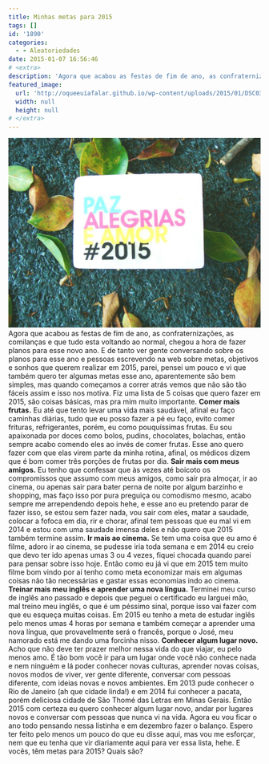 ```yaml
---
title: Minhas metas para 2015
tags: []
id: '1890'
categories:
  - - Aleatoriedades
date: 2015-01-07 16:56:46
# <extra>
description: 'Agora que acabou as festas de fim de ano, as confraternizações, as comilanças e que tudo esta voltando ao normal, chegou a hora de fazer planos para esse novo ano. E de tanto ver gente conversando sobre os planos para esse ano e pessoas escrevendo na web sobre metas, objetivos e sonhos que querem realizar em 2015, parei, pensei um pouco e vi que também quero ter algumas metas esse ano, aparentemente são bem simples, mas quando começamos a correr atrás vemos que não são tão fáceis assim e isso nos motiva. Fiz uma lista de 5 coisas que quero fazer em 2015, são coisas básicas, mas pra mim muito importante. Comer mais frutas. Eu até que tento levar uma vida mais saudável, afinal eu faço caminhas diárias, tudo que eu posso fazer a pé eu faço, evito comer frituras, &hellip;'
featured_image: 
  url: 'http://oqueeuiafalar.github.io/wp-content/uploads/2015/01/DSC03498-1024x768.jpg'
  width: null
  height: null
# </extra>
---
```


[![Metas para 2015 (sabonete Aroma)](/wp-content/uploads/2015/01/DSC03498-1024x768.jpg)](/wp-content/uploads/2015/01/DSC03498.jpg) Agora que acabou as festas de fim de ano, as confraternizações, as comilanças e que tudo esta voltando ao normal, chegou a hora de fazer planos para esse novo ano. E de tanto ver gente conversando sobre os planos para esse ano e pessoas escrevendo na web sobre metas, objetivos e sonhos que querem realizar em 2015, parei, pensei um pouco e vi que também quero ter algumas metas esse ano, aparentemente são bem simples, mas quando começamos a correr atrás vemos que não são tão fáceis assim e isso nos motiva. Fiz uma lista de 5 coisas que quero fazer em 2015, são coisas básicas, mas pra mim muito importante. **Comer mais frutas.** Eu até que tento levar uma vida mais saudável, afinal eu faço caminhas diárias, tudo que eu posso fazer a pé eu faço, evito comer frituras, refrigerantes, porém, eu como pouquíssimas frutas. Eu sou apaixonada por doces como bolos, pudins, chocolates, bolachas, então sempre acabo comendo eles ao invés de comer frutas. Esse ano quero fazer com que elas virem parte da minha rotina, afinal, os médicos dizem que é bom comer três porções de frutas por dia. **Sair mais com meus amigos.** Eu tenho que confessar que às vezes até boicoto os compromissos que assumo com meus amigos, como sair pra almoçar, ir ao cinema, ou apenas sair para bater perna de noite por algum barzinho e shopping, mas faço isso por pura preguiça ou comodismo mesmo, acabo sempre me arrependendo depois hehe, e esse ano eu pretendo parar de fazer isso, se estou sem fazer nada, vou sair com eles, matar a saudade, colocar a fofoca em dia, rir e chorar, afinal tem pessoas que eu mal vi em 2014 e estou com uma saudade imensa deles e não quero que 2015 também termine assim. **Ir mais ao cinema.** Se tem uma coisa que eu amo é filme, adoro ir ao cinema, se pudesse iria toda semana e em 2014 eu creio que devo ter ido apenas umas 3 ou 4 vezes, fiquei chocada quando parei para pensar sobre isso hoje. Então como eu já vi que em 2015 tem muito filme bom vindo por aí tenho como meta economizar mais em algumas coisas não tão necessárias e gastar essas economias indo ao cinema. **Treinar mais meu inglês e aprender uma nova língua.** Terminei meu curso de inglês ano passado e depois que peguei o certificado eu larguei mão, mal treino meu inglês, o que é um péssimo sinal, porque isso vai fazer com que eu esqueça muitas coisas. Em 2015 eu tenho a meta de estudar inglês pelo menos umas 4 horas por semana e também começar a aprender uma nova língua, que provavelmente será o francês, porque o José, meu namorado está me dando uma forcinha nisso. **Conhecer algum lugar novo.** Acho que não deve ter prazer melhor nessa vida do que viajar, eu pelo menos amo. É tão bom você ir para um lugar onde você não conhece nada e nem ninguém e lá poder conhecer novas culturas, aprender novas coisas, novos modos de viver, ver gente diferente, conversar com pessoas diferente, com ideias novas e novos ambientes. Em 2013 pude conhecer o Rio de Janeiro (ah que cidade linda!) e em 2014 fui conhecer a pacata, porém deliciosa cidade de São Thomé das Letras em Minas Gerais. Então 2015 com certeza eu quero conhecer algum lugar novo, andar por lugares novos e conversar com pessoas que nunca vi na vida. Agora eu vou ficar o ano todo pensando nessa listinha e em dezembro fazer o balanço. Espero ter feito pelo menos um pouco do que eu disse aqui, mas vou me esforçar, nem que eu tenha que vir diariamente aqui para ver essa lista, hehe. E vocês, têm metas para 2015? Quais são?
